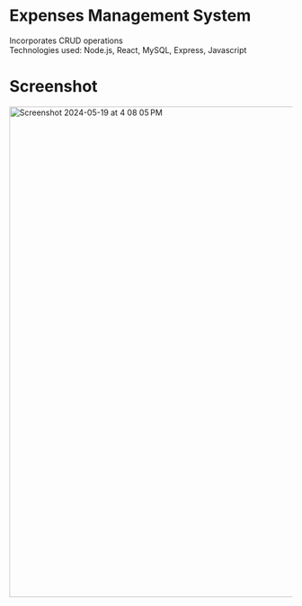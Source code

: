 # Expenses Management System
Incorporates CRUD operations  
Technologies used: Node.js, React, MySQL, Express, Javascript
# Screenshot
<img width="873" alt="Screenshot 2024-05-19 at 4 08 05 PM" src="https://github.com/awwab-ahmed/crud/assets/136768422/8c97881b-8cc9-42da-8c72-0603b9dc9c2a">
